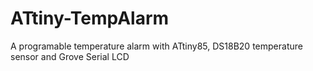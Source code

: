 # ATtiny-TempAlarm
A programable temperature alarm with ATtiny85, DS18B20 temperature sensor and Grove Serial LCD
